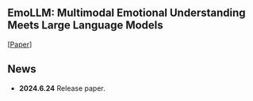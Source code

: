 ## EmoLLM: Multimodal Emotional Understanding Meets Large Language Models
[[Paper](https://arxiv.org/)]
## News
- **2024.6.24** Release paper.
